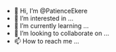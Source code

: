 - 👋 Hi, I’m @PatienceEkere
- 👀 I’m interested in ...
- 🌱 I’m currently learning ...
- 💞️ I’m looking to collaborate on ...
- 📫 How to reach me ...

<!---
PatienceEkere/PatienceEkere is a ✨ special ✨ repository because its `README.md` (this file) appears on your GitHub profile.
You can click the Preview link to take a look at your changes.
--->
